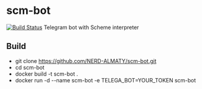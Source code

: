 # scm-bot
[![Build Status](https://travis-ci.com/NERD-ALMATY/scm-bot.svg?branch=main)](https://travis-ci.com/NERD-ALMATY/scm-bot)
Telegram bot with Scheme interpreter

## Build
- git clone https://github.com/NERD-ALMATY/scm-bot.git
- cd scm-bot
- docker build -t scm-bot .
- docker run -d --name scm-bot -e TELEGA_BOT=YOUR_TOKEN scm-bot
